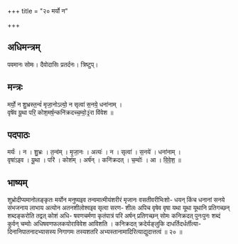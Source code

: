 +++
title = "२० मर्यो न"

+++
## अधिमन्त्रम्
पवमानः सोमः। दैवोदासिः प्रतर्दनः। त्रिष्टुप्।

## मन्त्रः
मर्यो॒ न शु॒भ्रस्त॒न्वं॑ मृजा॒नोऽत्यो॒ न सृत्वा॑ स॒नये॒ धना॑नाम् ।  
वृषे॑व यू॒था परि॒ कोश॒मर्ष॒न्कनि॑क्रदच्च॒म्वो॒३॒॑रा वि॑वेश ॥

## पदपाठः
मर्यः॑ । न । शु॒भ्रः । त॒न्व॑म् । मृ॒जा॒नः । अत्यः॑ । न । सृत्वा॑ । स॒नये॑ । धना॑नाम् ।  
वृषा॑ऽइव । यू॒था । परि॑ । कोश॑म् । अर्ष॑न् । कनि॑क्रदत् । च॒म्वोः॑ । आ । वि॒वे॒श॒ ॥

## भाष्यम्
शुभ्रोदीप्यमानोलङ्कृतः मर्योन मनुष्यइव तन्वमात्मीयंशरीरं मृजानः वसतीवरीभिःशो- धयन् किंच धनानां सनये संभजनाय लाभाय अत्योन अतनशीलोश्वइव सृत्वा सरण- शीलः अपिच वृषेव वृषा यथा यूथा यूथानि प्रतिगच्छन् शब्दङ्करोति तद्वत् कोशं अधि- षवणचर्मणा कृतंपात्रं परि अर्षन् प्रतिगच्छन् सोमः कनिक्रदत् पुनःपुनः शब्दं कुर्वन् चम्वोः अधिषवणफलकयोराविवेश आविशति । कनिक्रदत् क्रदेर्यङ्लुकि दाधर्तिदर्धर्तीत्या- दिनानिपातनादभ्यासस्य निगागमः तस्यशतरि अभ्यस्तानामादिरित्याद्युदात्तत्वं ॥ २० ॥